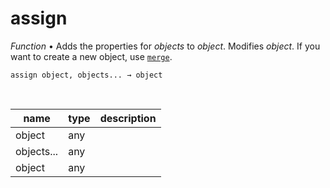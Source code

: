 # assign

_Function_ &bull; Adds the properties for _objects_ to _object_. Modifies _object_. If you want to create a new object, use [`merge`](#merge).

<pre><code>assign object, objects... &rarr; object</code></pre>
<br>

| name | type | description |
|------|------|-------------|
|object|any||
|objects...|any||
|object|any||



